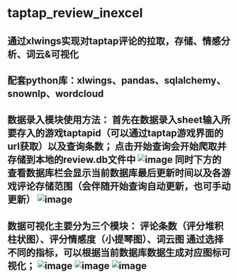 # taptap_review_inexcel
通过xlwings实现对taptap评论的拉取，存储、情感分析、词云&amp;可视化
----------------------------------------------------------------
配套python库：xlwings、pandas、sqlalchemy、snownlp、wordcloud
----------------------------------------------------------------
数据录入模块使用方法：
首先在数据录入sheet输入所要存入的游戏taptapid（可以通过taptap游戏界面的url获取）以及查询条数；
点击开始查询会开始爬取并存储到本地的review.db文件中
![image](https://github.com/user-attachments/assets/e5a78cbd-1f08-48f3-be6b-b74b0db3f5ed)
同时下方的查看数据库栏会显示当前数据库最后更新时间以及各游戏评论存储范围（会伴随开始查询自动更新，也可手动更新）
![image](https://github.com/user-attachments/assets/6d1b4e4c-04b2-4f7d-975f-07da2a9c55bb)
----------------------------------------------------------------
数据可视化主要分为三个模块：
评论条数（评分堆积柱状图）、评分情感度（小提琴图）、词云图
通过选择不同的指标，可以根据当前数据库数据生成对应图标可视化；
![image](https://github.com/user-attachments/assets/8288e277-8ef5-4e55-aa0f-5dab99b29f66)
![image](https://github.com/user-attachments/assets/fdecee69-878a-4df8-bcac-4d06ddd5b9ad)
![image](https://github.com/user-attachments/assets/1d91ee58-97c9-4654-8c60-42283c469766)
----------------------------------------------------------------
